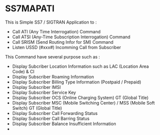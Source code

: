 # SS7MAPATI

This is Simple SS7 / SIGTRAN Application to : 
- Call ATI (Any Time Interrogation) Command 
- Call ATSI (Any-Time Subscription Interrogation) Command
- Call SRISM (Send Routing Infor for SM) Command
- Listen USSD (#xxx#) Incomming Call from Subscriber

This Command have several purpose such as :
- Display Subcriber Location Information such as LAC (Location Area Code) & CI
- Display Subscriber Roaming Information
- Display Subscriber Billing Type Information (Postpaid / Prepaid)
- Display Subscriber IMSI
- Display Subscriber Service Key
- Display Subscriber OCS (Online Charging System) GT (Global Title)
- Display Subscriber MSC (Mobile Switching Center) / MSS (Mobile Soft Switch) GT (Global Title)
- Display Subscriber Call Forwarding Status
- Display Subscriber Call Barring Status
- Display Subscriber Balance Insufficient Information
- 
